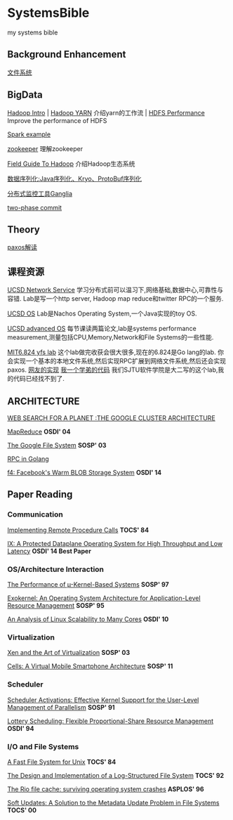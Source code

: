 # SystemsBible
my systems bible

## Background Enhancement

[文件系统](./basic/fs.md)

## BigData
[Hadoop Intro](./bigdata/hadoop/intro.md) | [Hadoop YARN](http://www.zhihu.com/question/23167837) 介绍yarn的工作流 | [HDFS Performance](./bigdata/hadoop/hdfs_optimization.md) Improve the performance of HDFS

[Spark example](./bigdata/spark/sparktest)

[zookeeper](https://www.zhihu.com/question/35139415#answer-20040689) 理解zookeeper

[Field Guide To Hadoop](http://www.allitebooks.com/field-guide-to-hadoop/) 介绍Hadoop生态系统

[数据序列化:Java序列化、Kryo、ProtoBuf序列化](./bigdata/serialization.md)

[分布式监控工具Ganglia](./bigdata/cluster_monitor.md)

[two-phase commit](./bigdata/algorithm/2pc.md)


## Theory

[paxos解读](http://drmingdrmer.github.io/tech/distributed/2015/11/11/paxos-slide.html)

## 课程资源
[UCSD Network Service](http://cseweb.ucsd.edu/~gmporter/classes/wi15/cse124/index.html) 学习分布式前可以温习下,网络基础,数据中心,可靠性与容错. Lab是写一个http server, Hadoop map reduce和twitter RPC的一个服务.

[UCSD OS](http://cseweb.ucsd.edu/classes/fa15/cse120-a/) Lab是Nachos Operating System,一个Java实现的toy OS.

[UCSD advanced OS](https://cseweb.ucsd.edu/classes/wi16/cse221-b/syllabus.html) 每节课读两篇论文,lab是systems performance measurement,测量包括CPU,Memory,Network和File Systems的一些性能.

[MIT6.824 yfs lab](https://pdos.csail.mit.edu/archive/6.824-2012/labs/) 这个lab做完收获会很大很多,现在的6.824是Go lang的lab. 你会实现一个基本的本地文件系统,然后实现RPC扩展到网络文件系统,然后还会实现paxos.  [网友的实现](https://github.com/ldaochen/yfs2012) [我一个学弟的代码](https://github.com/gaocegege/CSE-Labs) 我们SJTU软件学院是大二写的这个lab,我的代码已经找不到了.


## ARCHITECTURE
[WEB SEARCH FOR A PLANET :THE GOOGLE CLUSTER ARCHITECTURE](./papers/Google/Google_Cluster_Architecture.md)

[MapReduce](./papers/Google/mr.md) **OSDI' 04**

[The Google File System](./papers/Google/gfs.md) **SOSP' 03**

[RPC in Golang](./basic/go_rpc.md)

[f4: Facebook's Warm BLOB Storage System](./papers/facebook/f4.md) **OSDI' 14**

## Paper Reading

### Communication

[Implementing Remote Procedure Calls](./papers/communication/rpc.md) **TOCS' 84**

[IX: A Protected Dataplane Operating System for High Throughput and Low Latency](./papers/communication/IX.md) **OSDI' 14 Best Paper**

### OS/Architecture Interaction

[The Performance of µ-Kernel-Based Systems](./papers/OS_Architecture/The_Performance_of_µ-Kernel-Based_Systems.md)  **SOSP' 97**

[Exokernel: An Operating System Architecture for Application-Level Resource Management](./papers/OS_Architecture/Exokernel.md) **SOSP' 95**

[An Analysis of Linux Scalability to Many Cores](./papers/OS_Architecture/Corey2.md) **OSDI' 10**

### Virtualization

[Xen and the Art of Virtualization](./papers/virtualization/xen.md) **SOSP' 03**

[Cells: A Virtual Mobile Smartphone Architecture](./papers/virtualization/Cells.md)  **SOSP' 11**

### Scheduler

[Scheduler Activations: Effective Kernel Support for the User-Level Management of Parallelism](./papers/scheduling/Scheduler_Activations.md) **SOSP' 91**

[Lottery Scheduling: Flexible Proportional-Share Resource Management](./papers/scheduling/lottery.md) **OSDI' 94**

### I/O and File Systems

[A Fast File System for Unix](./papers/fs/ffs.md) **TOCS' 84**

[The Design and Implementation of a Log-Structured File System](./papers/fs/lfs.md) **TOCS' 92**

[The Rio file cache: surviving operating system crashes](./papers/fs/rio.md) **ASPLOS' 96**

[Soft Updates: A Solution to the Metadata Update Problem in File Systems](./papers/fs/softupdate.md) **TOCS' 00**
